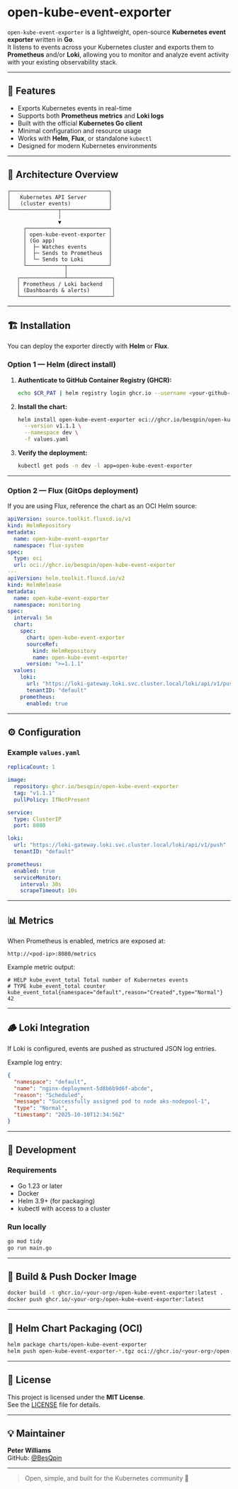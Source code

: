 # open-kube-event-exporter

`open-kube-event-exporter` is a lightweight, open-source **Kubernetes event exporter** written in **Go**.  
It listens to events across your Kubernetes cluster and exports them to **Prometheus** and/or **Loki**, allowing you to monitor and analyze event activity with your existing observability stack.

---

## 🚀 Features

- Exports Kubernetes events in real-time
- Supports both **Prometheus metrics** and **Loki logs**
- Built with the official **Kubernetes Go client**
- Minimal configuration and resource usage
- Works with **Helm**, **Flux**, or standalone `kubectl`
- Designed for modern Kubernetes environments

---

## 🧩 Architecture Overview

```text
┌───────────────────────────────┐
│   Kubernetes API Server       │
│   (cluster events)            │
└───────────────┬───────────────┘
                │
                ▼
     ┌──────────────────────────┐
     │ open-kube-event-exporter │
     │ (Go app)                 │
     │  ├─ Watches events       │
     │  ├─ Sends to Prometheus  │
     │  └─ Sends to Loki        │
     └────────────┬─────────────┘
                  │
   ┌──────────────┴──────────────┐
   │ Prometheus / Loki backend   │
   │ (Dashboards & alerts)       │
   └─────────────────────────────┘
```

---

## 🏗️ Installation

You can deploy the exporter directly with **Helm** or **Flux**.

### Option 1 — Helm (direct install)

1. **Authenticate to GitHub Container Registry (GHCR):**

   ```bash
   echo $CR_PAT | helm registry login ghcr.io --username <your-github-username> --password-stdin
   ```

2. **Install the chart:**

   ```bash
   helm install open-kube-event-exporter oci://ghcr.io/besqpin/open-kube-event-exporter/open-kube-event-exporter \
     --version v1.1.1 \
     --namespace dev \
     -f values.yaml
   ```

3. **Verify the deployment:**

   ```bash
   kubectl get pods -n dev -l app=open-kube-event-exporter
   ```

---

### Option 2 — Flux (GitOps deployment)

If you are using Flux, reference the chart as an OCI Helm source:

```yaml
apiVersion: source.toolkit.fluxcd.io/v1
kind: HelmRepository
metadata:
  name: open-kube-event-exporter
  namespace: flux-system
spec:
  type: oci
  url: oci://ghcr.io/besqpin/open-kube-event-exporter
---
apiVersion: helm.toolkit.fluxcd.io/v2
kind: HelmRelease
metadata:
  name: open-kube-event-exporter
  namespace: monitoring
spec:
  interval: 5m
  chart:
    spec:
      chart: open-kube-event-exporter
      sourceRef:
        kind: HelmRepository
        name: open-kube-event-exporter
      version: ">=1.1.1"
  values:
    loki:
      url: "https://loki-gateway.loki.svc.cluster.local/loki/api/v1/push"
      tenantID: "default"
    prometheus:
      enabled: true
```

---

## ⚙️ Configuration

### Example `values.yaml`

```yaml
replicaCount: 1

image:
  repository: ghcr.io/besqpin/open-kube-event-exporter
  tag: "v1.1.1"
  pullPolicy: IfNotPresent

service:
  type: ClusterIP
  port: 8080

loki:
  url: "https://loki-gateway.loki.svc.cluster.local/loki/api/v1/push"
  tenantID: "default"

prometheus:
  enabled: true
  serviceMonitor:
    interval: 30s
    scrapeTimeout: 10s
```

---

## 📊 Metrics

When Prometheus is enabled, metrics are exposed at:

```
http://<pod-ip>:8080/metrics
```

Example metric output:

```
# HELP kube_event_total Total number of Kubernetes events
# TYPE kube_event_total counter
kube_event_total{namespace="default",reason="Created",type="Normal"} 42
```

---

## 🪵 Loki Integration

If Loki is configured, events are pushed as structured JSON log entries.

Example log entry:

```json
{
  "namespace": "default",
  "name": "nginx-deployment-5d8b6b9d6f-abcde",
  "reason": "Scheduled",
  "message": "Successfully assigned pod to node aks-nodepool-1",
  "type": "Normal",
  "timestamp": "2025-10-10T12:34:56Z"
}
```

---

## 🧠 Development

### Requirements

- Go 1.23 or later
- Docker
- Helm 3.9+ (for packaging)
- kubectl with access to a cluster

### Run locally

```bash
go mod tidy
go run main.go
```

---

## 🐳 Build & Push Docker Image

```bash
docker build -t ghcr.io/<your-org>/open-kube-event-exporter:latest .
docker push ghcr.io/<your-org>/open-kube-event-exporter:latest
```

---

## 🧩 Helm Chart Packaging (OCI)

```bash
helm package charts/open-kube-event-exporter
helm push open-kube-event-exporter-*.tgz oci://ghcr.io/<your-org>/open-kube-event-exporter
```

---

## 📜 License

This project is licensed under the **MIT License**.  
See the [LICENSE](./LICENSE) file for details.

---

## 💡 Maintainer

**Peter Williams**  
GitHub: [@BesQpin](https://github.com/BesQpin)

---

> Open, simple, and built for the Kubernetes community 🚀
